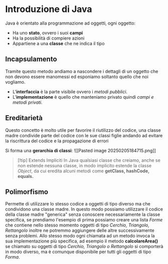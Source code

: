 # Introduzione di Java
Java è orientato alla programmazione ad oggetti, ogni oggetto:
- Ha uno **stato**, ovvero i suoi **campi**
- Ha la possibilità di compiere azioni
- Appartiene a una **classe** che ne indica il tipo

## Incapsulamento 
Tramite questo metodo andiamo a nascondere i dettagli di un oggetto che non devono essere manomessi ed esponiamo soltanto quello che noi vogliamo.
- L'**interfaccia** è la parte visibile ovvero i *metodi pubblici*.
- L'**implementazione** è quello che manteniamo privato quindi *campi e metodi privati.*

## Ereditarietà
Questo concetto è molto utile per favorire il riutilizzo del codice, una classe madre condivide parte del codice con le sue classi figlie andando ad evitare la riscrittura del codice e la propagazione di errori

Si forma una **gerarchia di classi**:
![[Pasted image 20250205184715.png]]

>[!tip] Extends Impliciti
>In Java qualsiasi classe che creiamo, anche se non estende nessuna classe, in modo implicito estende la classe *Object*, da cui eredita alcuni metodi come **getClass, hashCode, equals.**

## Polimorfismo
Permette di utilizzare lo stesso codice a oggetti di tipo diverso ma che condividono una classe madre. In questo modo possiamo utilizzare il codice della classe madre "generica" senza conoscere necessariamente la classe specifica, se prendiamo l'esempio di prima possiamo creare una lista *Forme* che contiene nello stesso momento oggetti di tipo *Cerchio, Triangolo, Rettangolo* inoltre ne potremmo aggiungere delle altre successivamente senza problemi. Allo stesso modo ogni chiamata ad un metodo invoca la sua implementazione più specifica, ad esempio il metodo **calcolareArea()** se chiamato su oggetti di tipo *Cerchio, Triangolo o Rettangolo* si comporterà in modo diverso, ma è comunque disponibile per tutti gli oggetti di tipo *Forma*.


